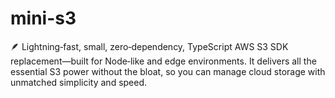 # mini-s3
🪶 Lightning‑fast, small, zero‑dependency, TypeScript AWS S3 SDK replacement—built for Node‑like and edge environments. It delivers all the essential S3 power without the bloat, so you can manage cloud storage with unmatched simplicity and speed.
